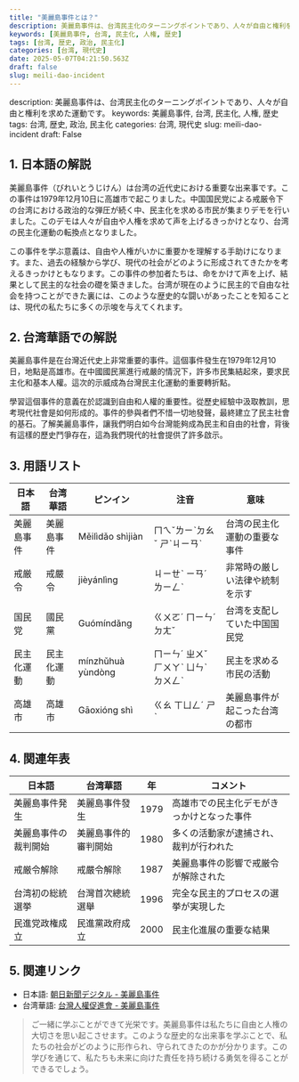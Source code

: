 ```yaml
---
title: "美麗島事件とは？"
description: 美麗島事件は、台湾民主化のターニングポイントであり、人々が自由と権利を求めた運動です。
keywords: [美麗島事件, 台湾, 民主化, 人権, 歴史]
tags: [台湾, 歴史, 政治, 民主化]
categories: [台湾, 現代史]
date: 2025-05-07T04:21:50.563Z
draft: false
slug: meili-dao-incident
---
```


description: 美麗島事件は、台湾民主化のターニングポイントであり、人々が自由と権利を求めた運動です。
keywords: 美麗島事件, 台湾, 民主化, 人権, 歴史
tags: 台湾, 歴史, 政治, 民主化
categories: 台湾, 現代史
slug: meili-dao-incident
draft: False

## 1. 日本語の解説

美麗島事件（びれいとうじけん）は台湾の近代史における重要な出来事です。この事件は1979年12月10日に高雄市で起こりました。中国国民党による戒厳令下の台湾における政治的な弾圧が続く中、民主化を求める市民が集まりデモを行いました。このデモは人々が自由や人権を求めて声を上げるきっかけとなり、台湾の民主化運動の転換点となりました。 

この事件を学ぶ意義は、自由や人権がいかに重要かを理解する手助けになります。また、過去の経験から学び、現代の社会がどのように形成されてきたかを考えるきっかけともなります。この事件の参加者たちは、命をかけて声を上げ、結果として民主的な社会の礎を築きました。台湾が現在のように民主的で自由な社会を持つことができた裏には、このような歴史的な闘いがあったことを知ることは、現代の私たちに多くの示唆を与えてくれます。

## 2. 台湾華語での解説

美麗島事件是在台灣近代史上非常重要的事件。這個事件發生在1979年12月10日，地點是高雄市。在中國國民黨進行戒嚴的情況下，許多市民集結起來，要求民主化和基本人權。這次的示威成為台灣民主化運動的重要轉折點。

學習這個事件的意義在於認識到自由和人權的重要性。從歷史經驗中汲取教訓，思考現代社會是如何形成的。事件的參與者們不惜一切地發聲，最終建立了民主社會的基石。了解美麗島事件，讓我們明白如今台灣能夠成為民主和自由的社會，背後有這樣的歷史鬥爭存在，這為我們現代的社會提供了許多啟示。

## 3. 用語リスト

| 日本語      | 台湾華語      | ピンイン          | 注音      | 意味                             |
|-------------|---------------|------------------|-----------|--------------------------------|
| 美麗島事件  | 美麗島事件    | Měilìdǎo shìjiàn | ㄇㄟˇㄌㄧˋㄉㄠˇ ㄕˋㄐㄧㄢˋ | 台湾の民主化運動の重要な事件       |
| 戒厳令      | 戒嚴令        | jièyánlìng      | ㄐㄧㄝˋ ㄧㄢˊ ㄌㄧㄥˋ | 非常時の厳しい法律や統制を示す      |
| 国民党      | 國民黨        | Guómíndǎng      | ㄍㄨㄛˊ ㄇㄧㄣˊ ㄉㄤˇ | 台湾を支配していた中国国民党    |
| 民主化運動  | 民主化運動    | mínzhǔhuà yùndòng| ㄇㄧㄣˊ ㄓㄨˇ ㄏㄨㄚˋ ㄩㄣˋ ㄉㄨㄥˋ | 民主を求める市民の活動          |
| 高雄市      | 高雄市        | Gāoxióng shì    | ㄍㄠ ㄒㄩㄥˊ ㄕˋ     | 美麗島事件が起こった台湾の都市     |

## 4. 関連年表

| 日本語                   | 台湾華語                   | 年   | コメント                                      |
|--------------------------|----------------------------|------|---------------------------------------------|
| 美麗島事件発生          | 美麗島事件發生             | 1979 | 高雄市での民主化デモがきっかけとなった事件    |
| 美麗島事件の裁判開始    | 美麗島事件的審判開始       | 1980 | 多くの活動家が逮捕され、裁判が行われた        |
| 戒厳令解除              | 戒嚴令解除                 | 1987 | 美麗島事件の影響で戒厳令が解除された         |
| 台湾初の総統選挙         | 台灣首次總統選舉            | 1996 | 完全な民主的プロセスの選挙が実現した          |
| 民進党政権成立          | 民進黨政府成立             | 2000 | 民主化進展の重要な結果                        |

## 5. 関連リンク

- 日本語: [朝日新聞デジタル - 美麗島事件](https://www.asahi.com/international)
- 台湾華語: [台灣人權促進會 - 美麗島事件](https://www.humanrights.tw/)

>ご一緒に学ぶことができて光栄です。美麗島事件は私たちに自由と人権の大切さを思い起こさせます。このような歴史的な出来事を学ぶことで、私たちの社会がどのように形作られ、守られてきたのかが分かります。この学びを通じて、私たちも未来に向けた責任を持ち続ける勇気を得ることができるでしょう。
